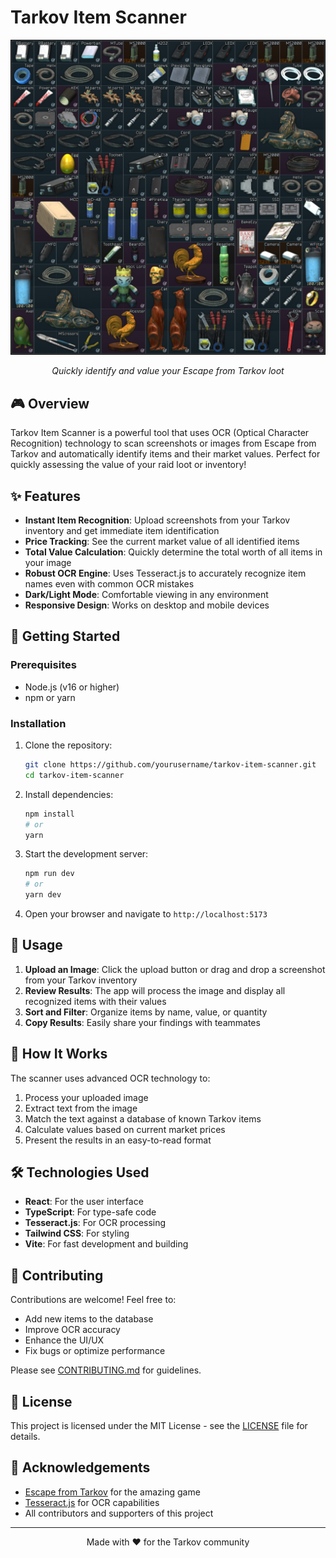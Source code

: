 # Tarkov Item Scanner

<div align="center">
  <img src="screenshot2.png" alt="Tarkov Item Scanner" width="600"/>
  <p><em>Quickly identify and value your Escape from Tarkov loot</em></p>
</div>

## 🎮 Overview

Tarkov Item Scanner is a powerful tool that uses OCR (Optical Character Recognition) technology to scan screenshots or images from Escape from Tarkov and automatically identify items and their market values. Perfect for quickly assessing the value of your raid loot or inventory!

## ✨ Features

- **Instant Item Recognition**: Upload screenshots from your Tarkov inventory and get immediate item identification
- **Price Tracking**: See the current market value of all identified items
- **Total Value Calculation**: Quickly determine the total worth of all items in your image
- **Robust OCR Engine**: Uses Tesseract.js to accurately recognize item names even with common OCR mistakes
- **Dark/Light Mode**: Comfortable viewing in any environment
- **Responsive Design**: Works on desktop and mobile devices

## 🚀 Getting Started

### Prerequisites

- Node.js (v16 or higher)
- npm or yarn

### Installation

1. Clone the repository:
   ```bash
   git clone https://github.com/yourusername/tarkov-item-scanner.git
   cd tarkov-item-scanner
   ```

2. Install dependencies:
   ```bash
   npm install
   # or
   yarn
   ```

3. Start the development server:
   ```bash
   npm run dev
   # or
   yarn dev
   ```

4. Open your browser and navigate to `http://localhost:5173`

## 🔧 Usage

1. **Upload an Image**: Click the upload button or drag and drop a screenshot from your Tarkov inventory
2. **Review Results**: The app will process the image and display all recognized items with their values
3. **Sort and Filter**: Organize items by name, value, or quantity
4. **Copy Results**: Easily share your findings with teammates

## 🧠 How It Works

The scanner uses advanced OCR technology to:
1. Process your uploaded image
2. Extract text from the image
3. Match the text against a database of known Tarkov items
4. Calculate values based on current market prices
5. Present the results in an easy-to-read format

## 🛠️ Technologies Used

- **React**: For the user interface
- **TypeScript**: For type-safe code
- **Tesseract.js**: For OCR processing
- **Tailwind CSS**: For styling
- **Vite**: For fast development and building

## 🤝 Contributing

Contributions are welcome! Feel free to:
- Add new items to the database
- Improve OCR accuracy
- Enhance the UI/UX
- Fix bugs or optimize performance

Please see [CONTRIBUTING.md](CONTRIBUTING.md) for guidelines.

## 📝 License

This project is licensed under the MIT License - see the [LICENSE](LICENSE) file for details.

## 🙏 Acknowledgements

- [Escape from Tarkov](https://www.escapefromtarkov.com/) for the amazing game
- [Tesseract.js](https://tesseract.projectnaptha.com/) for OCR capabilities
- All contributors and supporters of this project

---

<div align="center">
  <p>Made with ❤️ for the Tarkov community</p>
</div>
